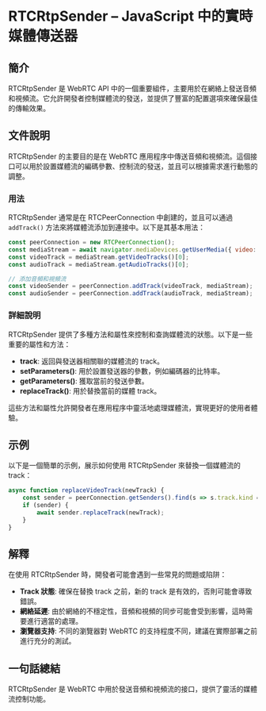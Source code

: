 <!--
Meta Description: # RTCRtpSender – JavaScript 中的實時媒體傳送器 ## 簡介 RTCRtpSender 是 WebRTC API 中的一個重要組件，主要用於在網絡上發送音頻和視頻流。它允許開發者控制媒體流的發送，並提供了豐富的配置選項來確保最佳的傳輸效果。 ## 文件說明 RTCRtpSe...
Meta Keywords: rtcrtpsender, track, const, mediastream, webrtc
-->

# RTCRtpSender – JavaScript 中的實時媒體傳送器

## 簡介
RTCRtpSender 是 WebRTC API 中的一個重要組件，主要用於在網絡上發送音頻和視頻流。它允許開發者控制媒體流的發送，並提供了豐富的配置選項來確保最佳的傳輸效果。

## 文件說明
RTCRtpSender 的主要目的是在 WebRTC 應用程序中傳送音頻和視頻流。這個接口可以用於設置媒體流的編碼參數、控制流的發送，並且可以根據需求進行動態的調整。

### 用法
RTCRtpSender 通常是在 RTCPeerConnection 中創建的，並且可以通過 `addTrack()` 方法來將媒體流添加到連接中。以下是其基本用法：

```javascript
const peerConnection = new RTCPeerConnection();
const mediaStream = await navigator.mediaDevices.getUserMedia({ video: true, audio: true });
const videoTrack = mediaStream.getVideoTracks()[0];
const audioTrack = mediaStream.getAudioTracks()[0];

// 添加音頻和視頻流
const videoSender = peerConnection.addTrack(videoTrack, mediaStream);
const audioSender = peerConnection.addTrack(audioTrack, mediaStream);
```

### 詳細說明
RTCRtpSender 提供了多種方法和屬性來控制和查詢媒體流的狀態。以下是一些重要的屬性和方法：

- **track**: 返回與發送器相關聯的媒體流的 track。
- **setParameters()**: 用於設置發送器的參數，例如編碼器的比特率。
- **getParameters()**: 獲取當前的發送參數。
- **replaceTrack()**: 用於替換當前的媒體 track。

這些方法和屬性允許開發者在應用程序中靈活地處理媒體流，實現更好的使用者體驗。

## 示例
以下是一個簡單的示例，展示如何使用 RTCRtpSender 來替換一個媒體流的 track：

```javascript
async function replaceVideoTrack(newTrack) {
    const sender = peerConnection.getSenders().find(s => s.track.kind === 'video');
    if (sender) {
        await sender.replaceTrack(newTrack);
    }
}
```

## 解釋
在使用 RTCRtpSender 時，開發者可能會遇到一些常見的問題或陷阱：

- **Track 狀態**: 確保在替換 track 之前，新的 track 是有效的，否則可能會導致錯誤。
- **網絡延遲**: 由於網絡的不穩定性，音頻和視頻的同步可能會受到影響，這時需要進行適當的處理。
- **瀏覽器支持**: 不同的瀏覽器對 WebRTC 的支持程度不同，建議在實際部署之前進行充分的測試。

## 一句話總結
RTCRtpSender 是 WebRTC 中用於發送音頻和視頻流的接口，提供了靈活的媒體流控制功能。